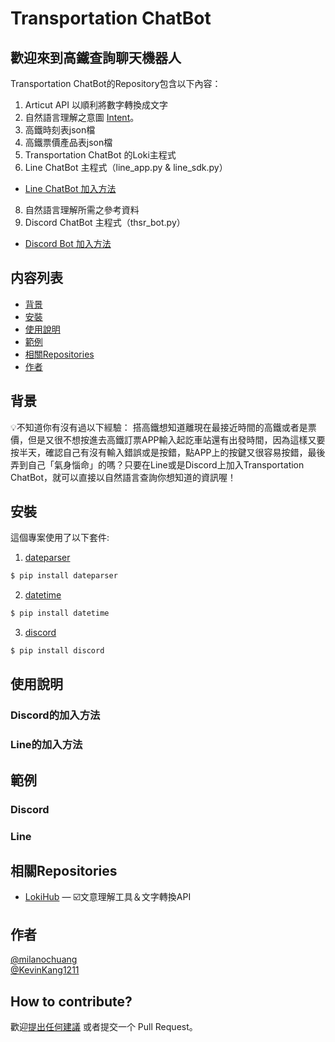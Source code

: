 # Transportation ChatBot


## 歡迎來到高鐵查詢聊天機器人

Transportation ChatBot的Repository包含以下內容：

1. Articut API 以順利將數字轉換成文字
2. 自然語言理解之意圖 [Intent](https://github.com/milanochuang/transportationBot/tree/master/intent)。
3. 高鐵時刻表json檔
4. 高鐵票價產品表json檔
6. Transportation ChatBot 的Loki主程式
7. Line ChatBot 主程式（line_app.py & line_sdk.py）
* [Line ChatBot 加入方法](#Line的加入方法)
8. 自然語言理解所需之參考資料
9. Discord ChatBot 主程式（thsr_bot.py）
* [Discord Bot 加入方法](#Discord的加入方法)

## 内容列表
- [背景](#背景)
- [安裝](#安裝)
- [使用說明](#使用說明)
- [範例](#範例)
- [相關Repositories](#相關Repositories)
- [作者](#作者)

## 背景
:bulb:不知道你有沒有過以下經驗：
搭高鐵想知道離現在最接近時間的高鐵或者是票價，但是又很不想按進去高鐵訂票APP輸入起訖車站還有出發時間，因為這樣又要按半天，確認自己有沒有輸入錯誤或是按錯，點APP上的按鍵又很容易按錯，最後弄到自己「氣身惱命」的嗎？只要在Line或是Discord上加入Transportation ChatBot，就可以直接以自然語言查詢你想知道的資訊喔！

## 安裝

這個專案使用了以下套件:
1. [dateparser](https://pypi.org/project/dateparser/) 
```sh
$ pip install dateparser
```
2. [datetime](https://pypi.org/project/DateTime/)
```sh
$ pip install datetime
```
3. [discord](https://pypi.org/project/discord/)
```sh
$ pip install discord
```

## 使用說明
### Discord的加入方法
### Line的加入方法
## 範例
### Discord
### Line
## 相關Repositories

- [LokiHub](https://github.com/Droidtown/LokiHub) — ☑️文意理解工具＆文字轉換API

## 作者

[@milanochuang](https://github.com/milanochuang)<br/>
[@KevinKang1211](https://github.com/KevingKang1211)


## How to contribute?

歡迎[提出任何建議](https://github.com/milanochuang/transportationBot/issues/new/choose) 或者提交一个 Pull Request。